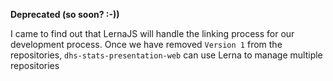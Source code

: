 **Deprecated (so soon? :-))**

I came to find out that LernaJS will handle the linking process for our development process. Once we have removed `Version 1` from the repositories, `dhs-stats-presentation-web` can use Lerna to manage multiple repositories

